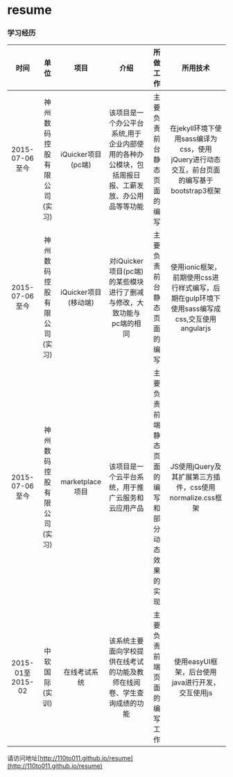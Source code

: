 # resume

### 学习经历
| 时间 | 单位 |项目   |  介绍  | 所做工作 | 所用技术 |
| :----: | :----:   | :----:  | :----:  | :----:  | :----:   |
| 2015-07-06至今 | 神州数码控股有限公司(实习) |iQuicker项目(pc端) |  该项目是一个办公平台系统,用于企业内部使用的各种办公模块，包括周报日报、工薪发放、办公用品等等功能 |主要负责前台静态页面的编写|在jekyll环境下使用sass编译为css，使用jQuery进行动态交互，前台页面的编写基于bootstrap3框架|
| 2015-07-06至今  | 神州数码控股有限公司(实习) |iQuicker项目(移动端)  | 对iQuicker项目(pc端)的某些模块进行了删减与修改，大致功能与pc端的相同 | 主要负责前台静态页面的编写 | 使用ionic框架，前期使用css进行样式编写，后期在gulp环境下使用sass编写成css,交互使用angularjs|
| 2015-07-06至今 | 神州数码控股有限公司(实习) |marketplace项目 |  该项目是一个云平台系统，用于推广云服务和云应用产品  | 主要负责前端静态页面的编写和部分动态效果的实现|JS使用jQuery及其扩展第三方插件，css使用normalize.css框架|
| 2015-01至2015-02 | 中软国际(实训) |在线考试系统 |  该系统主要面向学校提供在线考试的功能及教师在线阅卷、学生查询成绩的功能| 主要负责前端页面的编写工作|使用easyUI框架，后台使用java进行开发，交互使用js|



请访问地址[http://110to011.github.io/resume](http://110to011.github.io/resume)
